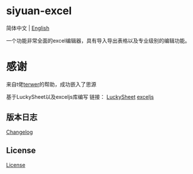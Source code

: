 # siyuan-excel

简体中文 \| [English](README.md)

一个功能非常全面的excel编辑器，具有导入导出表格以及专业级别的编辑功能。

# 感谢

来自t佬[terwer](https://github.com/terwer)的帮助，成功嵌入了思源

基于LuckySheet以及exceljs库编写
链接：
[LuckySheet](https://github.com/dream-num/Luckysheet)
[exceljs](https://github.com/exceljs/exceljs)

## 版本日志

[Changelog](./CHANGELOG.md)

## License

[License](./LICENSE)
